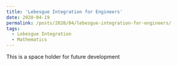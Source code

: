 ```yaml
---
title: 'Lebesgue Integration for Engineers'
date: 2020-04-19
permalink: /posts/2020/04/lebesgue-integration-for-engineers/
tags:
  - Lebesgue Integration
  - Mathematics
---
```


This is a space holder for future development 

